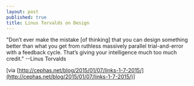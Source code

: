 ```yaml
---
layout: post
published: true
title: Linus Torvalds on Design
---
```

"Don’t ever make the mistake [of thinking] that you can design something better than what you get from ruthless massively parallel trial-and-error with a feedback cycle. That’s giving your intelligence much too much credit." --Linus Torvalds

[via [http://cephas.net/blog/2015/01/07/links-1-7-2015/](http://cephas.net/blog/2015/01/07/links-1-7-2015/)]
